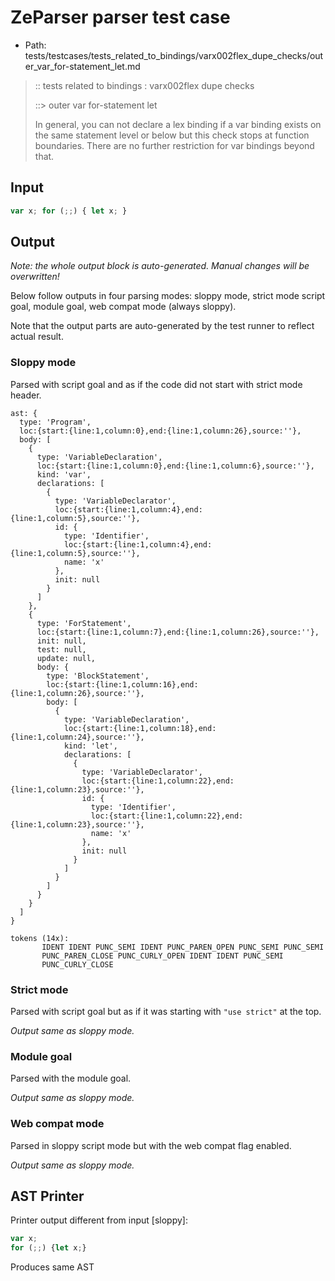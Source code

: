 # ZeParser parser test case

- Path: tests/testcases/tests_related_to_bindings/varx002flex_dupe_checks/outer_var_for-statement_let.md

> :: tests related to bindings : varx002flex dupe checks
>
> ::> outer var for-statement let
> 
> In general, you can not declare a lex binding if a var binding exists on the same statement level or below but this check stops at function boundaries. There are no further restriction for var bindings beyond that.

## Input

`````js
var x; for (;;) { let x; }
`````

## Output

_Note: the whole output block is auto-generated. Manual changes will be overwritten!_

Below follow outputs in four parsing modes: sloppy mode, strict mode script goal, module goal, web compat mode (always sloppy).

Note that the output parts are auto-generated by the test runner to reflect actual result.

### Sloppy mode

Parsed with script goal and as if the code did not start with strict mode header.

`````
ast: {
  type: 'Program',
  loc:{start:{line:1,column:0},end:{line:1,column:26},source:''},
  body: [
    {
      type: 'VariableDeclaration',
      loc:{start:{line:1,column:0},end:{line:1,column:6},source:''},
      kind: 'var',
      declarations: [
        {
          type: 'VariableDeclarator',
          loc:{start:{line:1,column:4},end:{line:1,column:5},source:''},
          id: {
            type: 'Identifier',
            loc:{start:{line:1,column:4},end:{line:1,column:5},source:''},
            name: 'x'
          },
          init: null
        }
      ]
    },
    {
      type: 'ForStatement',
      loc:{start:{line:1,column:7},end:{line:1,column:26},source:''},
      init: null,
      test: null,
      update: null,
      body: {
        type: 'BlockStatement',
        loc:{start:{line:1,column:16},end:{line:1,column:26},source:''},
        body: [
          {
            type: 'VariableDeclaration',
            loc:{start:{line:1,column:18},end:{line:1,column:24},source:''},
            kind: 'let',
            declarations: [
              {
                type: 'VariableDeclarator',
                loc:{start:{line:1,column:22},end:{line:1,column:23},source:''},
                id: {
                  type: 'Identifier',
                  loc:{start:{line:1,column:22},end:{line:1,column:23},source:''},
                  name: 'x'
                },
                init: null
              }
            ]
          }
        ]
      }
    }
  ]
}

tokens (14x):
       IDENT IDENT PUNC_SEMI IDENT PUNC_PAREN_OPEN PUNC_SEMI PUNC_SEMI
       PUNC_PAREN_CLOSE PUNC_CURLY_OPEN IDENT IDENT PUNC_SEMI
       PUNC_CURLY_CLOSE
`````

### Strict mode

Parsed with script goal but as if it was starting with `"use strict"` at the top.

_Output same as sloppy mode._

### Module goal

Parsed with the module goal.

_Output same as sloppy mode._

### Web compat mode

Parsed in sloppy script mode but with the web compat flag enabled.

_Output same as sloppy mode._

## AST Printer

Printer output different from input [sloppy]:

````js
var x;
for (;;) {let x;}
````

Produces same AST
